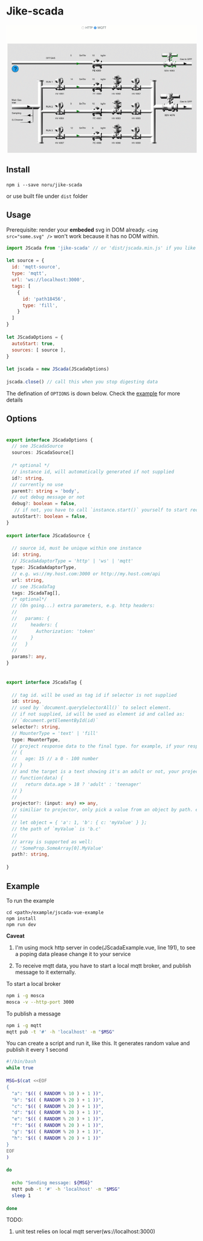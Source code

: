 # Jike-scada

![sample](./example.gif)

## Install

`npm i --save noru/jike-scada`

or use built file under `dist` folder

## Usage

Prerequisite: render your **embeded** svg in DOM already. `<img src="some.svg" />` won't work because it has no DOM within.

```javascript
import JScada from 'jike-scada' // or 'dist/jscada.min.js' if you like

let source = {
  id: 'mqtt-source',
  type: 'mqtt',
  url: 'ws://localhost:3000',
  tags: [
    {
      id: 'path18456',
      type: 'fill',
    }
  ]
}

let JScadaOptions = {
  autoStart: true,
  sources: [ source ],
}

let jscada = new JScada(JScadaOptions)

jscada.close() // call this when you stop digesting data

```

The defination of `OPTIONS` is down below. Check the [example](#example) for more details

## Options

```typescript

export interface JScadaOptions {
  // see JScadaSource
  sources: JScadaSource[]

  /* optional */
  // instance id, will automatically generated if not supplied
  id?: string,
  // currently no use
  parent?: string = 'body',
  // out debug message or not
  debug?: boolean = false,
   // if not, you have to call `instance.start()` yourself to start receiving data
  autoStart?: boolean = false,
}

export interface JScadaSource {

  // source id, must be unique within one instance
  id: string,
  // JScadaAdaptorType = 'http' | 'ws' | 'mqtt'
  type: JScadaAdaptorType,
  // e.g. ws://my.host.com:3000 or http://my.host.com/api
  url: string,
  // see JScadaTag
  tags: JScadaTag[],
  /* optional*/
  // (On going...) extra parameters, e.g. http headers:
  //
  //   params: {
  //     headers: {
  //       Authorization: 'token'
  //     }
  //   }
  //
  params?: any,
}


export interface JScadaTag {

  // tag id. will be used as tag id if selector is not supplied
  id: string,
  // used by `document.querySelectorAll()` to select element.
  // if not supplied, id will be used as element id and called as:
  // `document.getElementById(id)`
  selector?: string,
  // MounterType = 'text' | 'fill'
  type: MounterType,
  // project response data to the final type. for example, if your response is:
  // {
  //   age: 15 // a 0 - 100 number
  // }
  // and the target is a text showing it's an adult or not, your projector can be:
  // function(data) {
  //   return data.age > 18 ? 'adult' : 'teenager'
  // }
  //
  projector?: (input: any) => any,
  // similiar to projector, only pick a value from an object by path. e.g.
  //
  // let object = { 'a': 1, 'b': { c: 'myValue' } };
  // the path of `myValue` is 'b.c'
  //
  // array is supported as well:
  // 'SomeProp.SomeArray[0].MyValue'
  path?: string,

}

```

## Example

To run the example
```
cd <path>/example/jscada-vue-example
npm install
npm run dev
```

**Caveat**

1. I'm using mock http server in code(JScadaExample.vue, line 191), to see a poping data please change it to your service

2. To receive mqtt data, you have to start a local mqtt broker, and publish message to it externally.

To start a local broker
```sh
npm i -g mosca
mosca -v --http-port 3000
```

To publish a message

```sh
npm i -g mqtt
mqtt pub -t '#' -h 'localhost' -m "$MSG"
```

You can create a script and run it, like this. It generates random value and publish it every 1 second
```sh
#!/bin/bash
while true

MSG=$(cat <<EOF
{
  "a": "$(( ( RANDOM % 10 ) + 1 ))",
  "b": "$(( ( RANDOM % 20 ) + 1 ))",
  "c": "$(( ( RANDOM % 20 ) + 1 ))",
  "d": "$(( ( RANDOM % 20 ) + 1 ))",
  "e": "$(( ( RANDOM % 20 ) + 1 ))",
  "f": "$(( ( RANDOM % 20 ) + 1 ))",
  "g": "$(( ( RANDOM % 20 ) + 1 ))",
  "h": "$(( ( RANDOM % 20 ) + 1 ))"
}
EOF
)

do

  echo "Sending message: ${MSG}"
  mqtt pub -t '#' -h 'localhost' -m "$MSG"
  sleep 1

done
```


TODO:

1. unit test relies on local mqtt server(ws://localhost:3000)

